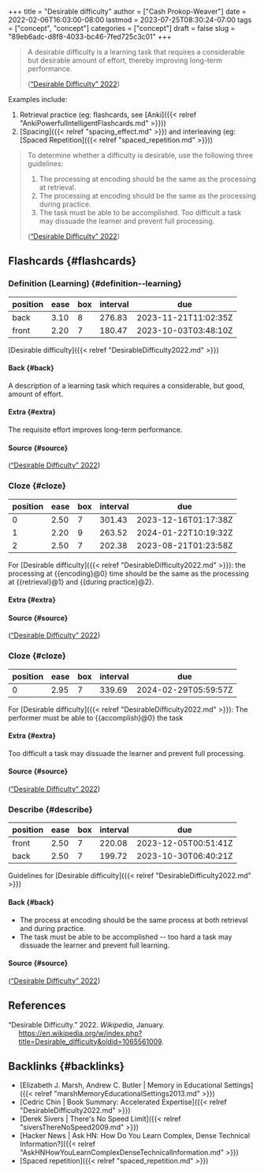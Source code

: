 +++
title = "Desirable difficulty"
author = ["Cash Prokop-Weaver"]
date = 2022-02-06T16:03:00-08:00
lastmod = 2023-07-25T08:30:24-07:00
tags = ["concept", "concept"]
categories = ["concept"]
draft = false
slug = "89eb6adc-d8f8-4033-bc46-7fed725c3c01"
+++

> A desirable difficulty is a learning task that requires a considerable but desirable amount of effort, thereby improving long-term performance.
>
> (<a href="#citeproc_bib_item_1">“Desirable Difficulty” 2022</a>)

Examples include:

1.  Retrieval practice (eg: flashcards, see [Anki]({{< relref "AnkiPowerfulIntelligentFlashcards.md" >}}))
2.  [Spacing]({{< relref "spacing_effect.md" >}}) and interleaving (eg: [Spaced Repetition]({{< relref "spaced_repetition.md" >}}))

> To determine whether a difficulty is desirable, use the following three guidelines:
>
> 1.  The processing at encoding should be the same as the processing at retrieval.
> 2.  The processing at encoding should be the same as the processing during practice.
> 3.  The task must be able to be accomplished. Too difficult a task may dissuade the learner and prevent full processing.
>
> (<a href="#citeproc_bib_item_1">“Desirable Difficulty” 2022</a>)


## Flashcards {#flashcards}


### Definition (Learning) {#definition--learning}

| position | ease | box | interval | due                  |
|----------|------|-----|----------|----------------------|
| back     | 3.10 | 8   | 276.83   | 2023-11-21T11:02:35Z |
| front    | 2.20 | 7   | 180.47   | 2023-10-03T03:48:10Z |

[Desirable difficulty]({{< relref "DesirableDifficulty2022.md" >}})


#### Back {#back}

A description of a learning task which requires a considerable, but good, amount of effort.


#### Extra {#extra}

The requisite effort improves long-term performance.


#### Source {#source}

(<a href="#citeproc_bib_item_1">“Desirable Difficulty” 2022</a>)


### Cloze {#cloze}

| position | ease | box | interval | due                  |
|----------|------|-----|----------|----------------------|
| 0        | 2.50 | 7   | 301.43   | 2023-12-16T01:17:38Z |
| 1        | 2.20 | 9   | 263.52   | 2024-01-22T10:19:32Z |
| 2        | 2.50 | 7   | 202.38   | 2023-08-21T01:23:58Z |

For [Desirable difficulty]({{< relref "DesirableDifficulty2022.md" >}}): the processing at {{encoding}@0} time should be the same as the processing at {{retrieval}@1} and {{during practice}@2}.


#### Extra {#extra}


#### Source {#source}

(<a href="#citeproc_bib_item_1">“Desirable Difficulty” 2022</a>)


### Cloze {#cloze}

| position | ease | box | interval | due                  |
|----------|------|-----|----------|----------------------|
| 0        | 2.95 | 7   | 339.69   | 2024-02-29T05:59:57Z |

For [Desirable difficulty]({{< relref "DesirableDifficulty2022.md" >}}): The performer must be able to {{accomplish}@0} the task


#### Extra {#extra}

Too difficult a task may dissuade the learner and prevent full processing.


#### Source {#source}

(<a href="#citeproc_bib_item_1">“Desirable Difficulty” 2022</a>)


### Describe {#describe}

| position | ease | box | interval | due                  |
|----------|------|-----|----------|----------------------|
| front    | 2.50 | 7   | 220.08   | 2023-12-05T00:51:41Z |
| back     | 2.50 | 7   | 199.72   | 2023-10-30T06:40:21Z |

Guidelines for [Desirable difficulty]({{< relref "DesirableDifficulty2022.md" >}})


#### Back {#back}

-   The process at encoding should be the same process at both retrieval and during practice.
-   The task must be able to be accomplished -- too hard a task may dissuade the learner and prevent full learning.


#### Source {#source}

(<a href="#citeproc_bib_item_1">“Desirable Difficulty” 2022</a>)

## References

<style>.csl-entry{text-indent: -1.5em; margin-left: 1.5em;}</style><div class="csl-bib-body">
  <div class="csl-entry"><a id="citeproc_bib_item_1"></a>“Desirable Difficulty.” 2022. <i>Wikipedia</i>, January. <a href="https://en.wikipedia.org/w/index.php?title=Desirable_difficulty&oldid=1065561009">https://en.wikipedia.org/w/index.php?title=Desirable_difficulty&#38;oldid=1065561009</a>.</div>
</div>


## Backlinks {#backlinks}

-   [Elizabeth J. Marsh, Andrew C. Butler | Memory in Educational Settings]({{< relref "marshMemoryEducationalSettings2013.md" >}})
-   [Cedric Chin | Book Summary: Accelerated Expertise]({{< relref "DesirableDifficulty2022.md" >}})
-   [Derek Sivers | There's No Speed Limit]({{< relref "siversThereNoSpeed2009.md" >}})
-   [Hacker News | Ask HN: How Do You Learn Complex, Dense Technical Information?]({{< relref "AskHNHowYouLearnComplexDenseTechnicalInformation.md" >}})
-   [Spaced repetition]({{< relref "spaced_repetition.md" >}})
